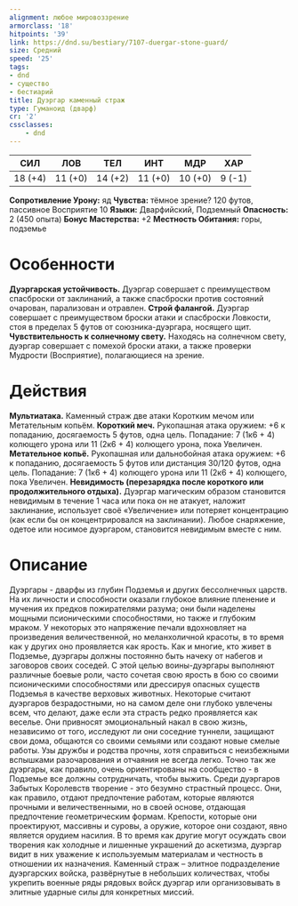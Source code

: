 ```yaml
---
alignment: любое мировоззрение
armorclass: '18'
hitpoints: '39'
link: https://dnd.su/bestiary/7107-duergar-stone-guard/
size: Средний
speed: '25'
tags:
- dnd
- существо
- бестиарий
title: Дуэргар каменный страж
type: Гуманоид (дварф)
cr: '2'
cssclasses:
    - dnd
---
```



| СИЛ | ЛОВ | ТЕЛ | ИНТ | МДР | ХАР |
|---|---|---|---|---|---|
| 18 (+4) | 11 (+0) | 14 (+2) | 11 (+0) | 10 (+0) | 9 (-1) |
**Сопротивление Урону:** яд
**Чувства:** тёмное зрение? 120 футов, пассивное Восприятие 10
**Языки:** Дварфийский, Подземный
**Опасность:** 2 (450 опыта)
**Бонус Мастерства:** +2
**Местность Обитания:** горы, подземье


# Особенности
**Дуэргарская устойчивость.** Дуэргар совершает с преимуществом спасброски от заклинаний, а также спасброски против состояний очарован, парализован и отравлен.
**Строй фалангой.** Дуэргар совершает с преимуществом броски атаки и спасброски Ловкости, стоя в пределах 5 футов от союзника-дуэргара, носящего щит.
**Чувствительность к солнечному свету.** Находясь на солнечном свету, дуэргар совершает с помехой броски атаки, а также проверки Мудрости (Восприятие), полагающиеся на зрение.


# Действия
**Мультиатака.** Каменный страж две атаки Коротким мечом или Метательным копьём.
**Короткий меч.** Рукопашная атака оружием: +6 к попаданию, досягаемость 5 футов, одна цель. Попадание: 7 (1к6 + 4) колющего урона или 11 (2к6 + 4) колющего урона, пока Увеличен.
**Метательное копьё.** Рукопашная или дальнобойная атака оружием: +6 к попаданию, досягаемость 5 футов или дистанция 30/120 футов, одна цель. Попадание: 7 (1к6 + 4) колющего урона или 11 (2к6 + 4) колющего, пока Увеличен.
**Невидимость (перезарядка после короткого или продолжительного отдыха).** Дуэргар магическим образом становится невидимым в течение 1 часа или пока он не атакует, наложит заклинание, использует своё «Увеличение» или потеряет концентрацию (как если бы он концентрировался на заклинании). Любое снаряжение, одетое или носимое дуэргаром, становится невидимым вместе с ним.


# Описание
Дуэргары - дварфы из глубин Подземья и других бессолнечных царств. На их личности и способности оказали глубокое влияние пленение и мучения их предков пожирателями разума; они были наделены мощными псионическими способностями, но также и глубоким мраком. У некоторых это напряжение печали вдохновляет на произведения величественной, но меланхоличной красоты, в то время как у других оно проявляется как ярость. Как и многие, кто живет в Подземье, дуэргары должны постоянно быть начеку от набегов и заговоров своих соседей. С этой целью воины-дуэргары выполняют различные боевые роли, часто сочетая свою ярость в бою со своими псионическими способностями или дрессируя опасных существ Подземья в качестве верховых животных. Некоторые считают дуэргаров безрадостными, но на самом деле они глубоко увлечены всем, что делают, даже если эта страсть редко проявляется как веселье. Они привносят эмоциональный накал в свою жизнь, независимо от того, исследуют ли они соседние туннели, защищают свои дома, общаются со своими семьями или создают новые смелые работы. Узы дружбы и родства прочны, хотя справиться с неизбежными вспышками разочарования и отчаяния не всегда легко. Точно так же дуэргары, как правило, очень ориентированы на сообщество - в Подземье все должны сотрудничать, чтобы выжить. Среди дуэргаров Забытых Королевств творение - это безумно страстный процесс. Они, как правило, отдают предпочтение работам, которые являются прочными и величественными, но в своей основе, отдающая предпочтение геометрическим формам. Крепости, которые они проектируют, массивны и суровы, а оружие, которое они создают, явно является орудием насилия. В то время как другие могут осуждать свои творения как холодные и лишенные украшений до аскетизма, дуэргар видит в них уважение к используемым материалам и честность в отношении их назначения. Каменный страж – элитное подразделение дуэргарских войска, развёрнутые в небольших количествах, чтобы укрепить военные ряды рядовых войск дуэргар или организовывать в элитные ударные силы для конкретных миссий.